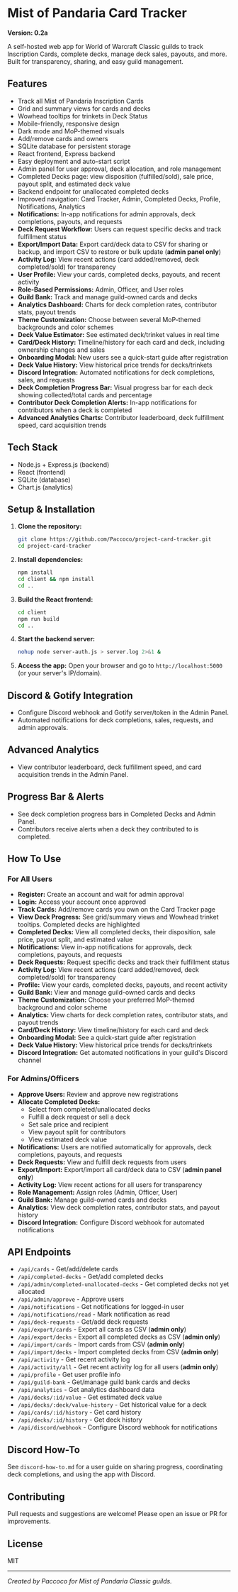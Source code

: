 # Mist of Pandaria Card Tracker

**Version: 0.2a**

A self-hosted web app for World of Warcraft Classic guilds to track Inscription Cards, complete decks, manage deck sales, payouts, and more. Built for transparency, sharing, and easy guild management.

## Features
- Track all Mist of Pandaria Inscription Cards
- Grid and summary views for cards and decks
- Wowhead tooltips for trinkets in Deck Status
- Mobile-friendly, responsive design
- Dark mode and MoP-themed visuals
- Add/remove cards and owners
- SQLite database for persistent storage
- React frontend, Express backend
- Easy deployment and auto-start script
- Admin panel for user approval, deck allocation, and role management
- Completed Decks page: view disposition (fulfilled/sold), sale price, payout split, and estimated deck value
- Backend endpoint for unallocated completed decks
- Improved navigation: Card Tracker, Admin, Completed Decks, Profile, Notifications, Analytics
- **Notifications:** In-app notifications for admin approvals, deck completions, payouts, and requests
- **Deck Request Workflow:** Users can request specific decks and track fulfillment status
- **Export/Import Data:** Export card/deck data to CSV for sharing or backup, and import CSV to restore or bulk update (**admin panel only**)
- **Activity Log:** View recent actions (card added/removed, deck completed/sold) for transparency
- **User Profile:** View your cards, completed decks, payouts, and recent activity
- **Role-Based Permissions:** Admin, Officer, and User roles
- **Guild Bank:** Track and manage guild-owned cards and decks
- **Analytics Dashboard:** Charts for deck completion rates, contributor stats, payout trends
- **Theme Customization:** Choose between several MoP-themed backgrounds and color schemes
- **Deck Value Estimator:** See estimated deck/trinket values in real time
- **Card/Deck History:** Timeline/history for each card and deck, including ownership changes and sales
- **Onboarding Modal:** New users see a quick-start guide after registration
- **Deck Value History:** View historical price trends for decks/trinkets
- **Discord Integration:** Automated notifications for deck completions, sales, and requests
- **Deck Completion Progress Bar:** Visual progress bar for each deck showing collected/total cards and percentage
- **Contributor Deck Completion Alerts:** In-app notifications for contributors when a deck is completed
- **Advanced Analytics Charts:** Contributor leaderboard, deck fulfillment speed, card acquisition trends

## Tech Stack
- Node.js + Express.js (backend)
- React (frontend)
- SQLite (database)
- Chart.js (analytics)

## Setup & Installation
1. **Clone the repository:**
   ```bash
   git clone https://github.com/Paccoco/project-card-tracker.git
   cd project-card-tracker
   ```
2. **Install dependencies:**
   ```bash
   npm install
   cd client && npm install
   cd ..
   ```
3. **Build the React frontend:**
   ```bash
   cd client
   npm run build
   cd ..
   ```
4. **Start the backend server:**
   ```bash
   nohup node server-auth.js > server.log 2>&1 &
   ```
5. **Access the app:**
   Open your browser and go to `http://localhost:5000` (or your server's IP/domain).

## Discord & Gotify Integration
- Configure Discord webhook and Gotify server/token in the Admin Panel.
- Automated notifications for deck completions, sales, requests, and admin approvals.

## Advanced Analytics
- View contributor leaderboard, deck fulfillment speed, and card acquisition trends in the Admin Panel.

## Progress Bar & Alerts
- See deck completion progress bars in Completed Decks and Admin Panel.
- Contributors receive alerts when a deck they contributed to is completed.

## How To Use
### For All Users
- **Register:** Create an account and wait for admin approval
- **Login:** Access your account once approved
- **Track Cards:** Add/remove cards you own on the Card Tracker page
- **View Deck Progress:** See grid/summary views and Wowhead trinket tooltips. Completed decks are highlighted
- **Completed Decks:** View all completed decks, their disposition, sale price, payout split, and estimated value
- **Notifications:** View in-app notifications for approvals, deck completions, payouts, and requests
- **Deck Requests:** Request specific decks and track their fulfillment status
- **Activity Log:** View recent actions (card added/removed, deck completed/sold) for transparency
- **Profile:** View your cards, completed decks, payouts, and recent activity
- **Guild Bank:** View and manage guild-owned cards and decks
- **Theme Customization:** Choose your preferred MoP-themed background and color scheme
- **Analytics:** View charts for deck completion rates, contributor stats, and payout trends
- **Card/Deck History:** View timeline/history for each card and deck
- **Onboarding Modal:** See a quick-start guide after registration
- **Deck Value History:** View historical price trends for decks/trinkets
- **Discord Integration:** Get automated notifications in your guild's Discord channel

### For Admins/Officers
- **Approve Users:** Review and approve new registrations
- **Allocate Completed Decks:**
  - Select from completed/unallocated decks
  - Fulfill a deck request or sell a deck
  - Set sale price and recipient
  - View payout split for contributors
  - View estimated deck value
- **Notifications:** Users are notified automatically for approvals, deck completions, payouts, and requests
- **Deck Requests:** View and fulfill deck requests from users
- **Export/Import:** Export/import all card/deck data to CSV (**admin panel only**)
- **Activity Log:** View recent actions for all users for transparency
- **Role Management:** Assign roles (Admin, Officer, User)
- **Guild Bank:** Manage guild-owned cards and decks
- **Analytics:** View deck completion rates, contributor stats, and payout history
- **Discord Integration:** Configure Discord webhook for automated notifications

## API Endpoints
- `/api/cards` - Get/add/delete cards
- `/api/completed-decks` - Get/add completed decks
- `/api/admin/completed-unallocated-decks` - Get completed decks not yet allocated
- `/api/admin/approve` - Approve users
- `/api/notifications` - Get notifications for logged-in user
- `/api/notifications/read` - Mark notification as read
- `/api/deck-requests` - Get/add deck requests
- `/api/export/cards` - Export all cards as CSV (**admin only**)
- `/api/export/decks` - Export all completed decks as CSV (**admin only**)
- `/api/import/cards` - Import cards from CSV (**admin only**)
- `/api/import/decks` - Import completed decks from CSV (**admin only**)
- `/api/activity` - Get recent activity log
- `/api/activity/all` - Get recent activity log for all users (**admin only**)
- `/api/profile` - Get user profile info
- `/api/guild-bank` - Get/manage guild bank cards and decks
- `/api/analytics` - Get analytics dashboard data
- `/api/decks/:id/value` - Get estimated deck value
- `/api/decks/:deck/value-history` - Get historical value for a deck
- `/api/cards/:id/history` - Get card history
- `/api/decks/:id/history` - Get deck history
- `/api/discord/webhook` - Configure Discord webhook for notifications

## Discord How-To
See `discord-how-to.md` for a user guide on sharing progress, coordinating deck completions, and using the app with Discord.

## Contributing
Pull requests and suggestions are welcome! Please open an issue or PR for improvements.

## License
MIT

---
*Created by Paccoco for Mist of Pandaria Classic guilds.*
